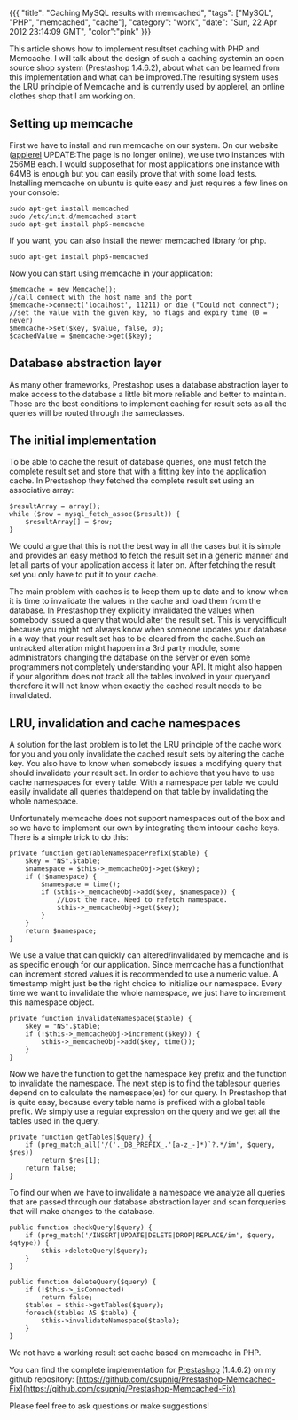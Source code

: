 {{{
  "title": "Caching MySQL results with memcached",
  "tags": ["MySQL", "PHP", "memcached", "cache"],
  "category": "work",
  "date": "Sun, 22 Apr 2012 23:14:09 GMT",
  "color":"pink"
}}}

This article shows how to implement resultset caching with PHP and Memcache. I will talk about the design of such a caching systemin an open source shop system (Prestashop 1.4.6.2), about what can be learned from this implementation and what can be improved.The resulting system uses the LRU principle of Memcache and is currently used by applerel, an online clothes shop that I am working on.
<!--more-->
## Setting up memcache

First we have to install and run memcache on our system. On our website ([applerel](http://applerel.ru) UPDATE:The page is no longer online), we use two instances with 256MB each. I would supposethat for most applications one instance with 64MB is enough but you can easily prove that with some load tests. Installing memcache on ubuntu is quite easy and just requires a few lines on your console:

    sudo apt-get install memcached
    sudo /etc/init.d/memcached start
    sudo apt-get install php5-memcache

If you want, you can also install the newer memcached library for php. 

    sudo apt-get install php5-memcached

Now you can start using memcache in your application:

    $memcache = new Memcache();
    //call connect with the host name and the port
    $memcache->connect('localhost', 11211) or die ("Could not connect");
    //set the value with the given key, no flags and expiry time (0 = never)
    $memcache->set($key, $value, false, 0);
    $cachedValue = $memcache->get($key);

## 

## Database abstraction layer

As many other frameworks, Prestashop uses a database abstraction layer to make access to the database a little bit more reliable and better to maintain. Those are the best conditions to implement caching for result sets as all the queries will be routed through the sameclasses. 

## 

## The initial implementation

To be able to cache the result of database queries, one must fetch the complete result set and store that with a fitting key into the application cache. In Prestashop they fetched the complete result set using an associative array:

    $resultArray = array();
    while ($row = mysql_fetch_assoc($result)) {
        $resultArray[] = $row;
    }

We could argue that this is not the best way in all the cases but it is simple and provides an easy method to fetch the result set in a generic manner and let all parts of your application access it later on. After fetching the result set you only have to put it to your cache.

The main problem with caches is to keep them up to date and to know when it is time to invalidate the values in the cache and load them from the database. In Prestashop they explicitly invalidated the values when somebody issued a query that would alter the result set. This is verydifficult because you might not always know when someone updates your database in a way that your result set has to be cleared from the cache.Such an untracked alteration might happen in a 3rd party module, some administrators changing the database on the server or even some programmers not completely understanding your API. It might also happen if your algorithm does not track all the tables involved in your queryand therefore it will not know when exactly the cached result needs to be invalidated.

## LRU, invalidation and cache namespaces

A solution for the last problem is to let the LRU principle of the cache work for you and you only invalidate the cached result sets by altering the cache key. You also have to know when somebody issues a modifying query that should invalidate your result set. In order to achieve that you have to use cache namespaces for every table. With a namespace per table we could easily invalidate all queries thatdepend on that table by invalidating the whole namespace.

Unfortunately memcache does not support namespaces out of the box and so we have to implement our own by integrating them intoour cache keys. There is a simple trick to do this:

    private function getTableNamespacePrefix($table) {
        $key = "NS".$table;
        $namespace = $this->_memcacheObj->get($key);
        if (!$namespace) {
            $namespace = time();
            if ($this->_memcacheObj->add($key, $namespace)) {
                //Lost the race. Need to refetch namespace.
                $this->_memcacheObj->get($key);
            }
        }
        return $namespace;
    }

We use a value that can quickly can altered/invalidated by memcache and is as specific enough for our application. Since memcache has a functionthat can increment stored values it is recommended to use a numeric value. A timestamp might just be the right choice to initialize our namespace. Every time we want to invalidate the whole namespace, we just have to increment this namespace object.
    
    private function invalidateNamespace($table) {
        $key = "NS".$table;
        if (!$this->_memcacheObj->increment($key)) {
            $this->_memcacheObj->add($key, time());
        }
    }

Now we have the function to get the namespace key prefix and the function to invalidate the namespace. The next step is to find the tablesour queries depend on to calculate the namespace(es) for our query. In Prestashop that is quite easy, because every table name is prefixed with a global table prefix. We simply use a regular expression on the query and we get all the tables used in the query.

    private function getTables($query) {
        if (preg_match_all('/('._DB_PREFIX_.'[a-z_-]*)`?.*/im', $query, $res))
            return $res[1];
        return false;
    }

To find our when we have to invalidate a namespace we analyze all queries that are passed through our database abstraction layer and scan forqueries that will make changes to the database.
    
    public function checkQuery($query) {
        if (preg_match('/INSERT|UPDATE|DELETE|DROP|REPLACE/im', $query, $qtype)) {
            $this->deleteQuery($query);
        }
    }
    
    public function deleteQuery($query) {
        if (!$this->_isConnected)
            return false;
        $tables = $this->getTables($query);
        foreach($tables AS $table) {
            $this->invalidateNamespace($table);
        }
    }

We not have a working result set cache based on memcache in PHP. 

You can find the complete implementation for [Prestashop](http://prestashop.com) (1.4.6.2) on my github repository: [https://github.com/csupnig/Prestashop-Memcached-Fix](https://github.com/csupnig/Prestashop-Memcached-Fix)

Please feel free to ask questions or make suggestions!

